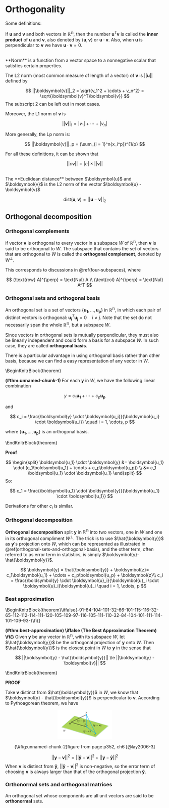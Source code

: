
# Orthogonality 

Some definitions:  

If $\boldsymbol{u}$ and $\boldsymbol{v}$ and both vectors in $\mathbb{\mathbb{R^n}}$, then the number $\boldsymbol{u}^T\boldsymbol{v}$ is called the **inner product** of $\boldsymbol{u}$ and $\boldsymbol{v}$, also denoted by $\langle\boldsymbol{u}, \boldsymbol{v}\rangle$ or $\boldsymbol{u} \cdot \boldsymbol{v}$.  Also, when $\boldsymbol{u}$ is perpendicular to $\boldsymbol{v}$ we have $\boldsymbol{u} \cdot \boldsymbol{v} = 0$.

<br>
**Norm** is a function from a vector space to a nonnegative scalar that satisfies certain properties. 

The L2 norm (most common measure of length of a vector) of $\boldsymbol{v}$ is  $||\boldsymbol{u}||$ defined by 

$$
||\boldsymbol{v}||_2 = \sqrt{v_1^2 + \cdots + v_n^2} = \sqrt{\boldsymbol{v}^T\boldsymbol{v}}
$$
The subscript $2$ can be left out in most cases. 

Moreover, the L1 norm of $\boldsymbol{v}$ is 

$$
||\boldsymbol{v}||_1 = |v_1| + \cdots + |v_n|
$$

More generally, the Lp norm is: 

$$
||\boldsymbol{v}||_p = (\sum_{i = 1}^n{x_i^p})^{1/p}
$$

For all these definitions, it can be shown that 

$$
||c\boldsymbol{v}|| = |c| \times ||\boldsymbol{v}||
$$

<br>
The **Euclidean distance** between $\boldsymbol{u}$ and $\boldsymbol{v}$ is the L2 norm of the vector $\boldsymbol{u} - \boldsymbol{v}$  

$$
\text{dist}(\boldsymbol{u}, \boldsymbol{v}) = ||\boldsymbol{u} - \boldsymbol{v}||_2
$$

## Orthogonal decomposition 


### Orthogonal complements

if vector $\boldsymbol{v}$ is orthogonal to every vector in a subspace $W$ of $\mathbb{R^n}$, then $\boldsymbol{v}$ is said to be orthogonal to $W$. The subspace that contains the set of vectors that are orthogonal to $W$ is called the **orthogonal complement**, denoted by $W^{\perp}$. 

This corresponds to discussions in \@ref(four-subspaces), where 

$$
(\text{row} A)^{\perp} = \text{Nul} A \\
(\text{col} A)^{\perp} = \text{Nul} A^T
$$

### Orthogonal sets and orthogonal basis

An orthogonal set is a set of vectors 
$\{\boldsymbol{u_1}, \dots, \boldsymbol{u_p}\}$ in $\mathbb{R^n}$, in which each pair of distinct vectors is orthogonal: $\boldsymbol{u_i}^{T} \boldsymbol{u_j} = 0 \quad i\not = j$. Note that the set do not necessarily span the whole $\mathbb{R^n}$, but a subspace $W$. 

Since vectors in orthogonal sets is mutually perpendicular, they must also be linearly independent and could form a basis for a subspace $W$. In such case, they are called **orthogonal basis**.  

There is a particular advantage in using orthogonal basis rather than other basis, because we can find a easy representation of any vector in $W$.  

\BeginKnitrBlock{theorem}<div class="theorem"><span class="theorem" id="thm:unnamed-chunk-1"><strong>(\#thm:unnamed-chunk-1) </strong></span>For each $\boldsymbol{y}$ in $W$, we have the following linear combination

$$
y = c_1\boldsymbol{u_1} + \cdots + c_p\boldsymbol{u_p}
$$
  
and 

$$
c_i = \frac{\boldsymbol{y} \cdot \boldsymbol{u_i}}{\boldsymbol{u_i} \cdot \boldsymbol{u_i}} \quad i = 1, \cdots, p
$$
  
where $\{\boldsymbol{u_1}, \dots, \boldsymbol{u_p}\}$ is an orthogonal basis. </div>\EndKnitrBlock{theorem}

**Proof**

$$
\begin{split}
\boldsymbol{u_1} \cdot \boldsymbol{y} &= \boldsymbol{u_1} \cdot (c_1\boldsymbol{u_1} + \cdots + c_p\boldsymbol{u_p}) \\
  &= c_1 \boldsymbol{u_1} \cdot \boldsymbol{u_1}
\end{split}
$$
So: 

$$
c_1 = \frac{\boldsymbol{u_1} \cdot \boldsymbol{y}}{\boldsymbol{u_1} \cdot \boldsymbol{u_1}}
$$

Derivations for other $c_i$ is similar. 



### Orthogonal decomposition

**Orthogonal decomposition** split $\boldsymbol{y}$ in $\mathbb{R^n}$ into two vectors, one in $W$ and one in its orthogonal compliment $W^{\perp}$. The trick is to use $\hat{\boldsymbol{y}}$ as $\boldsymbol{y}$'s projection onto $W$, which can be represented as illustrated in \@ref(orthogonal-sets-and-orthogonal-basis), and the other term, often referred to as error term in statistics, is simply $\boldsymbol{y}- \hat{\boldsymbol{y}}$. 

$$
\boldsymbol{y} = \hat{\boldsymbol{y}} + \boldsymbol{z}= c_1\boldsymbol{u_1} + \cdots + c_p\boldsymbol{u_p} + \boldsymbol{z}\\ 
c_i = \frac{\boldsymbol{y} \cdot \boldsymbol{u}_i}{\boldsymbol{u}_i \cdot \boldsymbol{u}_i}\boldsymbol{u}_i \quad i = 1, \cdots, p 
$$

### Best approximation 

\BeginKnitrBlock{theorem}\iffalse{-91-84-104-101-32-66-101-115-116-32-65-112-112-114-111-120-105-109-97-116-105-111-110-32-84-104-101-111-114-101-109-93-}\fi{}<div class="theorem"><span class="theorem" id="thm:best-approximation"><strong>(\#thm:best-approximation)  \iffalse (The Best Approximation Theorem) \fi{} </strong></span>Given $\boldsymbol{y}$ be any vector in $\mathbb{R^n}$, with its subspace $W$, let $\hat{\boldsymbol{y}}$ be the orthogonal projection of $\boldsymbol{y}$ onto $W$. Then $\hat{\boldsymbol{y}}$ is the closest point in $W$ to $\boldsymbol{y}$ in the sense that 

$$
||\boldsymbol{y} - \hat{\boldsymbol{y}}|| \le ||\boldsymbol{y} - \boldsymbol{v}||
$$</div>\EndKnitrBlock{theorem}

**PROOF**

Take $\boldsymbol{v}$ distinct from $\hat{\boldsymbol{y}}$ in $W$, we know that $\boldsymbol{y} - \hat{\boldsymbol{y}}$ is perpendicular to $\boldsymbol{v}$. According to Pythoagorean theorem, we have

<div class="figure" style="text-align: center">
<img src="images/best-approximation.png" alt="figure from page p352, ch6 [@lay2006-3]  " width="172" />
<p class="caption">(\#fig:unnamed-chunk-2)figure from page p352, ch6 [@lay2006-3]  </p>
</div>

$$
||\boldsymbol{y}-  \boldsymbol{v}||^2 = ||\boldsymbol{\hat{y}} - \boldsymbol{v}||^2 + ||\boldsymbol{y} -\boldsymbol{\hat{y}}||^2 
$$
When $\boldsymbol{v}$ is distinct from $\boldsymbol{\hat{y}}$, $||\boldsymbol{\hat{y}} - \boldsymbol{v}||^2$ is non-negative, so the error term of choosing $\boldsymbol{v}$ is always larger than that of the orthogonal projection $\boldsymbol{\hat{y}}$.

### Orthonormal sets and orthogonal matrices

An orthogonal set whose components are all unit vectors are said to be **orthonormal** sets. 
